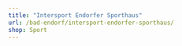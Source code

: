 ```yaml
---
title: "Intersport Endorfer Sporthaus"
url: /bad-endorf/intersport-endorfer-sporthaus/
shop: Sport
---
```


